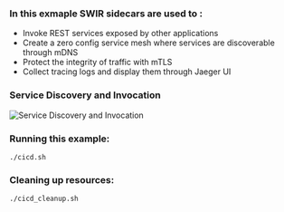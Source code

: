 ### In this exmaple SWIR sidecars are used to :

 * Invoke REST services exposed by other applications
 * Create a zero config service mesh where services are discoverable through mDNS
 * Protect the integrity of traffic with mTLS
 * Collect tracing logs and display them through Jaeger UI

### Service Discovery and Invocation
![Service Discovery and Invocation](../../../graphics/example-solution-sdi.png)


### Running this example:

```./cicd.sh```

### Cleaning up resources:

```./cicd_cleanup.sh```

